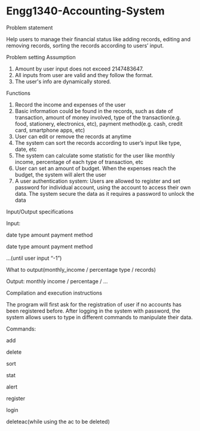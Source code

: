 # Engg1340-Accounting-System

Problem statement

Help users to manage their financial status like adding records, editing and removing records, sorting the records according to users’ input.

Problem setting
Assumption
1.	Amount by user input does not exceed 2147483647.
2.	All inputs from user are valid and they follow the format.
3. The user's info are dynamically stored.

Functions
1.	Record the income and expenses of the user
2.	Basic information could be found in the records, such as date of transaction, amount of money involved, type of the transaction(e.g. food, stationery, electronics, etc), payment method(e.g. cash, credit card, smartphone apps, etc)
3.	User can edit or remove the records at anytime
4.	The system can sort the records according to user’s input like type, date, etc
5.	The system can calculate some statistic for the user like monthly income, percentage of each type of transaction, etc
6.	User can set an amount of budget. When the expenses reach the budget, the system will alert the user
7.	A user authentication system: Users are allowed to register and set password for individual account, using the account to access their own data. The system secure the data as it requires a password to unlock the data

Input/Output specifications

Input:

date type amount payment method

date type amount payment method

…(until user input “-1”)

What to output(monthly_income / percentage type / records)

Output:
monthly income / percentage / …

Compilation and execution instructions

The program will first ask for the registration of user if no accounts has been registered before. After logging in the system with password, the system allows users to type in different commands to manipulate their data.

Commands:

add

delete

sort

stat

alert

register

login

deleteac(while using the ac to be deleted)
